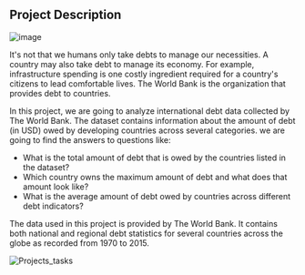 
## Project Description

![image](https://user-images.githubusercontent.com/67468718/103147989-9e3fe080-470f-11eb-8f2a-2844f347a584.jpg)

It's not that we humans only take debts to manage our necessities. A country may also take debt to manage its economy. For example, infrastructure spending is one costly ingredient required for a country's citizens to lead comfortable lives. The World Bank is the organization that provides debt to countries.

In this project, we are going to analyze international debt data collected by The World Bank. The dataset contains information about the amount of debt (in USD) owed by developing countries across several categories. we are going to find the answers to questions like:

  * What is the total amount of debt that is owed by the countries listed in the dataset?
  * Which country owns the maximum amount of debt and what does that amount look like?
  * What is the average amount of debt owed by countries across different debt indicators?
  
The data used in this project is provided by The World Bank. It contains both national and regional debt statistics for several countries across the globe as recorded from 1970 to 2015.

![Projects_tasks](https://user-images.githubusercontent.com/67468718/103147968-6173e980-470f-11eb-9412-af18a9d7a966.JPG)
